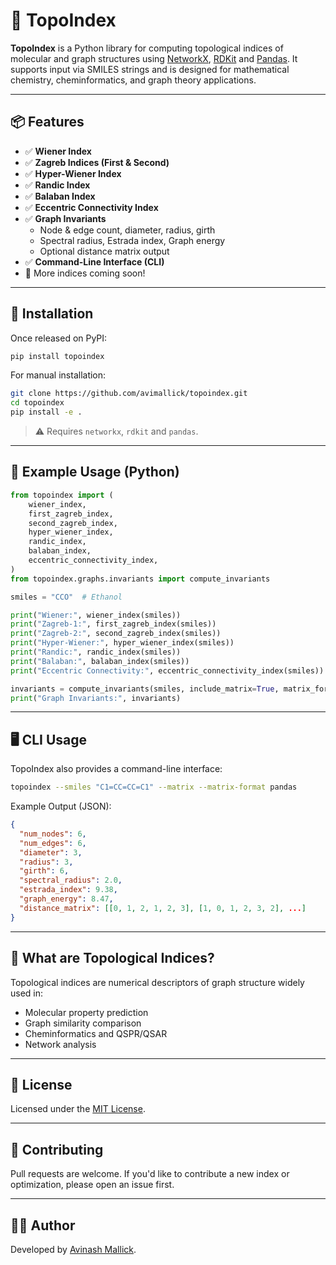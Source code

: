 # 🧠 TopoIndex

**TopoIndex** is a Python library for computing topological indices of molecular and graph structures using [NetworkX](https://networkx.org/), [RDKit](https://www.rdkit.org/) and [Pandas](https://pandas.pydata.org). It supports input via SMILES strings and is designed for mathematical chemistry, cheminformatics, and graph theory applications.

---

## 📦 Features

- ✅ **Wiener Index**
- ✅ **Zagreb Indices (First & Second)**
- ✅ **Hyper-Wiener Index**
- ✅ **Randic Index**
- ✅ **Balaban Index**
- ✅ **Eccentric Connectivity Index**
- ✅ **Graph Invariants**  
  - Node & edge count, diameter, radius, girth  
  - Spectral radius, Estrada index, Graph energy  
  - Optional distance matrix output
- ✅ **Command-Line Interface (CLI)**
- 📘 More indices coming soon!

---

## 🚀 Installation

Once released on PyPI:

```bash
pip install topoindex
```

For manual installation:

```bash
git clone https://github.com/avimallick/topoindex.git
cd topoindex
pip install -e .
```

> ⚠️ Requires `networkx`, `rdkit` and `pandas`.

---

## 🧪 Example Usage (Python)

```python
from topoindex import (
    wiener_index,
    first_zagreb_index,
    second_zagreb_index,
    hyper_wiener_index,
    randic_index,
    balaban_index,
    eccentric_connectivity_index,
)
from topoindex.graphs.invariants import compute_invariants

smiles = "CCO"  # Ethanol

print("Wiener:", wiener_index(smiles))
print("Zagreb-1:", first_zagreb_index(smiles))
print("Zagreb-2:", second_zagreb_index(smiles))
print("Hyper-Wiener:", hyper_wiener_index(smiles))
print("Randic:", randic_index(smiles))
print("Balaban:", balaban_index(smiles))
print("Eccentric Connectivity:", eccentric_connectivity_index(smiles))

invariants = compute_invariants(smiles, include_matrix=True, matrix_format="pandas")
print("Graph Invariants:", invariants)
```

---

## 🖥️ CLI Usage

TopoIndex also provides a command-line interface:

```bash
topoindex --smiles "C1=CC=CC=C1" --matrix --matrix-format pandas
```

Example Output (JSON):

```json
{
  "num_nodes": 6,
  "num_edges": 6,
  "diameter": 3,
  "radius": 3,
  "girth": 6,
  "spectral_radius": 2.0,
  "estrada_index": 9.38,
  "graph_energy": 8.47,
  "distance_matrix": [[0, 1, 2, 1, 2, 3], [1, 0, 1, 2, 3, 2], ...]
}
```

---

## 🧠 What are Topological Indices?

Topological indices are numerical descriptors of graph structure widely used in:

- Molecular property prediction
- Graph similarity comparison
- Cheminformatics and QSPR/QSAR
- Network analysis

---

## 📝 License

Licensed under the [MIT License](LICENSE).

---

## 🤝 Contributing

Pull requests are welcome. If you'd like to contribute a new index or optimization, please open an issue first.

---

## 👨‍💻 Author

Developed by [Avinash Mallick](https://github.com/avimallick).